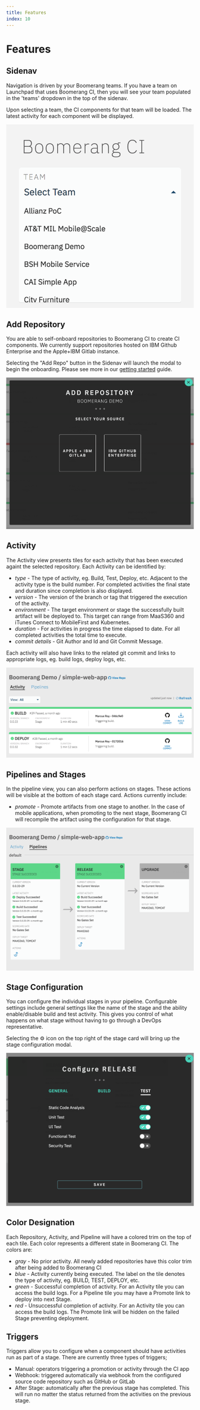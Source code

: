 ```yaml
---
title: Features
index: 10
---
```


# Features

## Sidenav

Navigation is driven by your Boomerang teams. If you have a team on Launchpad that uses Boomerang CI, then you will see your team populated in the 'teams' dropdown in the top of the sidenav.

Upon selecting a team, the CI components for that team will be loaded. The latest activity for each component will be displayed.

![Team Dropdown](./assets/img/boomerangci-sidenav.png)

## Add Repository

You are able to self-onboard repositories to Boomerang CI to create CI components. We currently support repositories hosted on IBM Github Enterprise and the Apple+IBM Gitlab instance.

Selecting the "Add Repo" button in the Sidenav will launch the modal to begin the onboarding. Please see more in our [getting started](/boomerang-ci/getting-started/) guide.

![Add Repostiory](./assets/img/boomerangci-addrepo.png)

## Activity

The Activity view presents tiles for each activity that has been executed againt the selected repository. Each Activity can be identified by:

- _type_ - The type of activity, eg. Build, Test, Deploy, etc. Adjacent to the activity type is the build number. For completed activities the final state and duration since completion is also displayed.
- _version_ - The version of the branch or tag that triggered the execution of the activity.
- _environment_ - The target environment or stage the successfully built artifact will be deployed to. This target can range from MaaS360 and iTunes Connect to MobileFirst and Kubernetes.
- _duration_ - For activities in progress the time elapsed to date. For all completed activities the total time to execute.
- _commit details_ - Git Author and Id and Git Commit Message.

Each activity will also have links to the related git commit and links to appropriate logs, eg. build logs, deploy logs, etc.

![Activity](./assets/img/boomerangci-activity.png)

## Pipelines and Stages

In the pipeline view, you can also perform actions on stages. These actions will be visible at the bottom of each stage card. Actions currently include:

- _promote_ - Promote artifacts from one stage to another. In the case of mobile applications, when promoting to the next stage, Boomerang CI will recompile the artifact using the configuration for that stage.

![Pipeline](./assets/img/boomerangci-pipeline.png)

## Stage Configuration

You can configure the individual stages in your pipeline. Configurable settings include general settings like the name of the stage and the ability enable/disable build and test activity. This gives you control of what happens on what stage without having to go through a DevOps representative.

Selecting the ⚙ icon on the top right of the stage card will bring up the stage configuration modal.

![Stage Configuration](./assets/img/boomerangci-stageconfiguration.png)

## Color Designation

Each Repository, Activity, and Pipeline will have a colored trim on the top of each tile. Each color represents a different state in Boomerang CI. The colors are:

- _gray_ - No prior activity. All newly added repositories have this color trim after being added to Boomerang CI
- _blue_ - Activity currently being executed. The label on the tile denotes the type of activity, eg. BUILD, TEST, DEPLOY, etc.
- _green_ - Successful completion of activity. For an Activity tile you can access the build logs. For a Pipeline tile you may have a Promote link to deploy into next Stage.
- _red_ - Unsuccessful completion of activity. For an Activity tile you can access the build logs. The Promote link will be hidden on the failed Stage preventing deployment.

## Triggers

Triggers allow you to configure when a component should have activities run as part of a stage. There are currently three types of triggers;

- Manual: operators triggering a promotion or activity through the CI app
- Webhook: triggered automatically via webhook from the configured source code repository such as GitHub or GitLab
- After Stage: automatically after the previous stage has completed. This will run no matter the status returned from the activities on the previous stage.
